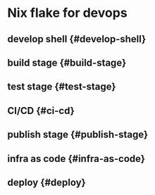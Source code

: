# Nix flake for devops


## develop shell {#develop-shell}


## build stage {#build-stage}


## test stage {#test-stage}


## CI/CD {#ci-cd}


## publish stage {#publish-stage}


## infra as code {#infra-as-code}


## deploy {#deploy}


